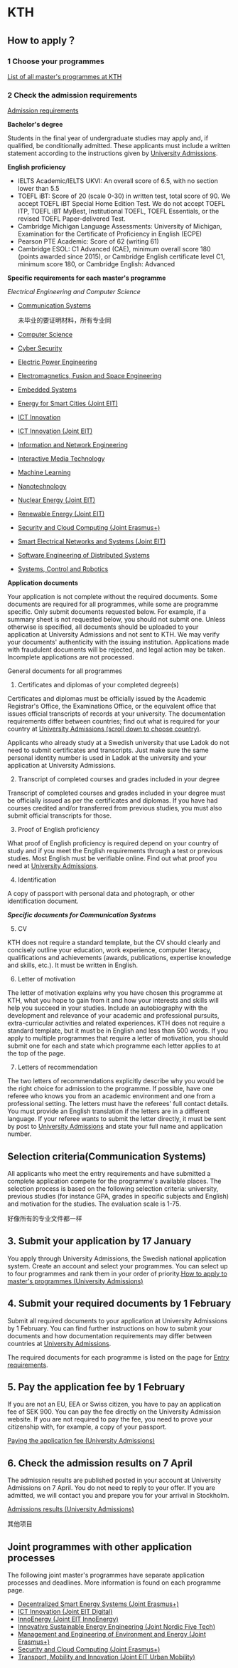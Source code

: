 # KTH

## How to apply？

### 1 Choose your programmes

[List of all master's programmes at KTH](https://www.kth.se/en/studies/master/general/list-of-master-s-programmes-1.8311)

### 2 Check the admission requirements

[Admission requirements](https://www.kth.se/en/studies/master/general/entry-requirements-1.6915)  

**Bachelor's degree**

Students in the final year of undergraduate studies may apply and, if qualified, be conditionally admitted. These applicants must include a written statement according to the instructions given by [University Admissions](https://bit.ly/32pxGhU).

**English proficiency**

- IELTS Academic/IELTS UKVI: An overall score of 6.5, with no section lower than 5.5
- TOEFL iBT: Score of 20 (scale 0-30) in written test, total score of 90. We accept TOEFL iBT Special Home Edition Test. We do not accept TOEFL ITP, TOEFL iBT MyBest, Institutional TOEFL, TOEFL Essentials, or the revised TOEFL Paper-delivered Test.
- Cambridge Michigan Language Assessments: University of Michigan, Examination for the Certificate of Proficiency in English (ECPE)
- Pearson PTE Academic: Score of 62 (writing 61)
- Cambridge ESOL: C1 Advanced (CAE), minimum overall score 180 (points awarded since 2015), or Cambridge English certificate level C1, minimum score 180, or Cambridge English: Advanced

**Specific requirements for each master's programme**

*Electrical Engineering and Computer Science*

- [Communication Systems](https://www.kth.se/en/studies/master/communication-systems/entry-requirements-1.48106)
  
  未毕业的要证明材料，所有专业同
- [Computer Science](https://www.kth.se/en/studies/master/computer-science/entry-requirements-1.419975)
- [Cyber Security](https://www.kth.se/en/studies/master/cyber-security/entry-requirements-1.1076016)
- [Electric Power Engineering](https://www.kth.se/en/studies/master/electric-power/entry-requirements-1.7894)
- [Electromagnetics, Fusion and Space Engineering](https://www.kth.se/en/studies/master/electromagnetics-fusion-and-space-engineering/entry-requirements-1.13049)
- [Embedded Systems](https://www.kth.se/en/studies/master/embedded-systems/entry-requirements-1.70529)
- [Energy for Smart Cities (Joint EIT)](https://www.kth.se/en/studies/master/smcs)
- [ICT Innovation](https://www.kth.se/en/studies/master/ict-innovation/entry-requirements-1.609479)
- [ICT Innovation (Joint EIT)](https://www.kth.se/en/studies/master/ict-innovation-eit)
- [Information and Network Engineering](https://www.kth.se/en/studies/master/information-and-network-engineering/entry-requirements-1.8771)
- [Interactive Media Technology](https://www.kth.se/en/studies/master/interactivemediatechnology/entry-requirements-1.593764)
- [Machine Learning](https://www.kth.se/en/studies/master/machinelearning/entry-requirements-1.48539)
- [Nanotechnology](https://www.kth.se/en/studies/master/nanotechnology/entry-requirements-1.8608)
- [Nuclear Energy (Joint EIT)](https://www.kth.se/en/studies/master/emine)
- [Renewable Energy (Joint EIT)](https://www.kth.se/en/studies/master/rene)
- [Security and Cloud Computing (Joint Erasmus+)](https://www.kth.se/en/studies/master/secclo)
- [Smart Electrical Networks and Systems (Joint EIT)](https://www.kth.se/en/studies/master/sense)
- [Software Engineering of Distributed Systems](https://www.kth.se/en/studies/master/software-engineering-distributed-systems/entry-requirements-1.8662)
- [Systems, Control and Robotics](https://www.kth.se/en/studies/master/systems-control-robotics/entry-requirements-1.8734)

**Application documents** 

Your application is not complete without the required documents. Some documents are required for all programmes, while some are programme specific. Only submit documents requested below. For example, if a summary sheet is not requested below, you should not submit one. Unless otherwise is specified, all documents should be uploaded to your application at University Admissions and not sent to KTH. We may verify your documents' authenticity with the issuing institution. Applications made with fraudulent documents will be rejected, and legal action may be taken. Incomplete applications are not processed.

General documents for all programmes

1. Certificates and diplomas of your completed degree(s)

Certificates and diplomas must be officially issued by the Academic Registrar's Office, the Examinations Office, or the equivalent office that issues official transcripts of records at your university. The documentation requirements differ between countries; find out what is required for your country at [University Admissions (scroll down to choose country)](https://bit.ly/37RF1td).

Applicants who already study at a Swedish university that use Ladok do not need to submit certificates and transcripts. Just make sure the same personal identity number is used in Ladok at the university and your application at University Admissions.

2. Transcript of completed courses and grades included in your degree

Transcript of completed courses and grades included in your degree must be officially issued as per the certificates and diplomas. If you have had courses credited and/or transferred from previous studies, you must also submit official transcripts for those.

3. Proof of English proficiency

What proof of English proficiency is required depend on your country of study and if you meet the English requirements through a test or previous studies. Most English must be verifiable online. Find out what proof you need at [University Admissions](https://bit.ly/37RF1td).

4. Identification

A copy of passport with personal data and photograph, or other identification document.

***Specific documents for Communication Systems***

5. CV

KTH does not require a standard template, but the CV should clearly and concisely outline your education, work experience, computer literacy, qualifications and achievements (awards, publications, expertise knowledge and skills, etc.). It must be written in English.

6. Letter of motivation

The letter of motivation explains why you have chosen this programme at KTH, what you hope to gain from it and how your interests and skills will help you succeed in your studies. Include an autobiography with the development and relevance of your academic and professional pursuits, extra-curricular activities and related experiences. KTH does not require a standard template, but it must be in English and less than 500 words. If you apply to multiple programmes that require a letter of motivation, you should submit one for each and state which programme each letter applies to at the top of the page.

7. Letters of recommendation

The two letters of recommendations explicitly describe why you would be the right choice for admission to the programme. If possible, have one referee who knows you from an academic environment and one from a professional setting. The letters must have the referees' full contact details. You must provide an English translation if the letters are in a different language. If your referee wants to submit the letter directly, it must be sent by post to [University Admissions](https://bit.ly/2NQFQuV) and state your full name and application number.

## Selection criteria(Communication Systems)

All applicants who meet the entry requirements and have submitted a complete application compete for the programme's available places. The selection process is based on the following selection criteria: university, previous studies (for instance GPA, grades in specific subjects and English) and motivation for the studies. The evaluation scale is 1-75.

好像所有的专业文件都一样



## 3. Submit your application by 17 January

You apply through University Admissions, the Swedish national application system. Create an account and select your programmes. You can select up to four programmes and rank them in your order of priority.[How to apply to master's programmes (University Admissions)](https://bit.ly/3it8v3v)



## 4. Submit your required documents by 1 February

Submit all required documents to your application at University Admissions by 1 February. You can find further instructions on how to submit your documents and how documentation requirements may differ between countries at [University Admissions](https://bit.ly/2E3bZuU).

The required documents for each programme is listed on the page for [Entry requirements](https://www.kth.se/en/studies/master/general/entry-requirements-1.6915).

## 5. Pay the application fee by 1 February

If you are not an EU, EEA or Swiss citizen, you have to pay an application fee of SEK 900. You can pay the fee directly on the University Admission website. If you are not required to pay the fee, you need to prove your citizenship with, for example, a copy of your passport.

[Paying the application fee (University Admissions)](https://bit.ly/3hsYYZ9)

## 6. Check the admission results on 7 April

The admission results are published posted in your account at University Admissions on 7 April. You do not need to reply to your offer. If you are admitted, we will contact you and prepare you for your arrival in Stockholm.

[Admissions results (University Admissions)](https://bit.ly/3keeTw7)

其他项目

## Joint programmes with other application processes

The following joint master's programmes have separate application processes and deadlines. More information is found on each programme page.

- [Decentralized Smart Energy Systems (Joint Erasmus+)](https://www.kth.se/en/studies/master/densys)
- [ICT Innovation (Joint EIT Digital)](https://www.kth.se/en/studies/master/ict-innovation-eit)
- [InnoEnergy (Joint EIT InnoEnergy)](https://www.kth.se/en/studies/master/smcs/eit-innoenergy-1.509259)
- [Innovative Sustainable Energy Engineering (Joint Nordic Five Tech)](https://www.kth.se/en/studies/master/innovative-sustainable-energy-engineering)
- [Management and Engineering of Environment and Energy (Joint Erasmus+)](https://www.kth.se/en/studies/master/closed-programmes/me3)
- [Security and Cloud Computing (Joint Erasmus+)](https://www.kth.se/en/studies/master/secclo)
- [Transport, Mobility and Innovation (Joint EIT Urban Mobility)](https://www.kth.se/en/studies/master/transport-mobility-innovation)




